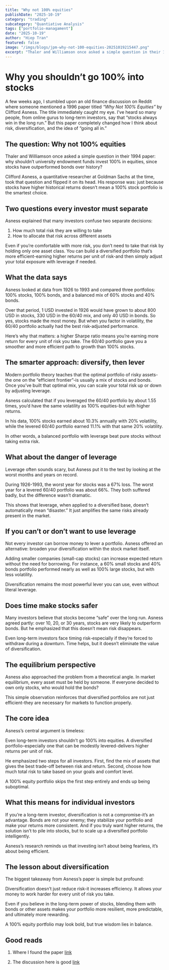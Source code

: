 ```yaml
---
title: "Why not 100% equities"
publishDate: "2025-10-19"
category: "trading"
subcategory: "Quantiative Analysis"
tags: ["portfolio-managament"]
date: "2025-10-19"
author: "Hiep Tran"
featured: false
image: "/imgs/blogs/jpm-why-not-100-equities-20251019215447.png"
excerpt: "Thaler and Williamson once asked a simple question in their 1994 paper: why shouldn’t university endowment funds invest 100% in equities..."
---
```


# Why you shouldn’t go 100% into stocks

A few weeks ago, I stumbled upon an old finance discussion on Reddit where someone mentioned a 1996 paper titled _“Why Not 100% Equities”_ by Clifford Asness.
The title immediately caught my eye. I’ve heard so many people, from online gurus to long-term investors, say that “stocks always win in the long run.”
But this paper completely changed how I think about risk, diversification, and the idea of “going all in.”

## The question: Why not 100% equities

Thaler and Williamson once asked a simple question in their 1994 paper: why shouldn’t university endowment funds invest 100% in equities, since stocks have outperformed bonds over history?

Clifford Asness, a quantitative researcher at Goldman Sachs at the time, took that question and flipped it on its head.
His response was: just because stocks have higher historical returns doesn’t mean a 100% stock portfolio is the smartest choice.

## Two questions every investor must separate

Asness explained that many investors confuse two separate decisions:

1. How much total risk they are willing to take
2. How to allocate that risk across different assets

Even if you’re comfortable with more risk, you don’t need to take that risk by holding only one asset class.
You can build a diversified portfolio that’s more efficient-earning higher returns per unit of risk-and then simply adjust your total exposure with leverage if needed.

## What the data says

Asness looked at data from 1926 to 1993 and compared three portfolios: 100% stocks, 100% bonds, and a balanced mix of 60% stocks and 40% bonds.

Over that period, 1 USD invested in 1926 would have grown to about 800 USD in stocks, 330 USD in the 60/40 mix, and only 40 USD in bonds.
So yes, stocks made the most money. But when you factor in volatility, the 60/40 portfolio actually had the best risk-adjusted performance.

Here’s why that matters: a higher Sharpe ratio means you’re earning more return for every unit of risk you take. The 60/40 portfolio gave you a smoother and more efficient path to growth than 100% stocks.

## The smarter approach: diversify, then lever

Modern portfolio theory teaches that the optimal portfolio of risky assets-the one on the “efficient frontier”-is usually a mix of stocks and bonds.
Once you’ve built that optimal mix, you can scale your total risk up or down by adjusting leverage.

Asness calculated that if you leveraged the 60/40 portfolio by about 1.55 times, you’d have the same volatility as 100% equities-but with higher returns.

In his data, 100% stocks earned about 10.3% annually with 20% volatility, while the levered 60/40 portfolio earned 11.1% with that same 20% volatility.

In other words, a balanced portfolio with leverage beat pure stocks without taking extra risk.

## What about the danger of leverage

Leverage often sounds scary, but Asness put it to the test by looking at the worst months and years on record.

During 1926-1993, the worst year for stocks was a 67% loss. The worst year for a levered 60/40 portfolio was about 66%.
They both suffered badly, but the difference wasn’t dramatic.

This shows that leverage, when applied to a diversified base, doesn’t automatically mean “disaster.” It just amplifies the same risks already present in the market.

## If you can’t or don’t want to use leverage

Not every investor can borrow money to lever a portfolio. Asness offered an alternative: broaden your diversification within the stock market itself.

Adding smaller companies (small-cap stocks) can increase expected return without the need for borrowing.
For instance, a 60% small stocks and 40% bonds portfolio performed nearly as well as 100% large stocks, but with less volatility.

Diversification remains the most powerful lever you can use, even without literal leverage.

## Does time make stocks safer

Many investors believe that stocks become “safe” over the long run. Asness agreed partly: over 10, 20, or 30 years, stocks are very likely to outperform bonds.
But he emphasized that this doesn’t mean risk disappears.

Even long-term investors face timing risk-especially if they’re forced to withdraw during a downturn.
Time helps, but it doesn’t eliminate the value of diversification.

## The equilibrium perspective

Asness also approached the problem from a theoretical angle. In market equilibrium, every asset must be held by someone.
If everyone decided to own only stocks, who would hold the bonds?

This simple observation reinforces that diversified portfolios are not just efficient-they are necessary for markets to function properly.

## The core idea

Asness’s central argument is timeless:

Even long-term investors shouldn’t go 100% into equities. A diversified portfolio-especially one that can be modestly levered-delivers higher returns per unit of risk.

He emphasized two steps for all investors.
First, find the mix of assets that gives the best trade-off between risk and return.
Second, choose how much total risk to take based on your goals and comfort level.

A 100% equity portfolio skips the first step entirely and ends up being suboptimal.

## What this means for individual investors

If you’re a long-term investor, diversification is not a compromise-it’s an advantage.
Bonds are not your enemy; they stabilize your portfolio and make your returns more consistent.
And if you truly want higher returns, the solution isn’t to pile into stocks, but to scale up a diversified portfolio intelligently.

Asness’s research reminds us that investing isn’t about being fearless, it’s about being efficient.

## The lesson about diversification

The biggest takeaway from Asness’s paper is simple but profound:

Diversification doesn’t just reduce risk-it increases efficiency.
It allows your money to work harder for every unit of risk you take.

Even if you believe in the long-term power of stocks, blending them with bonds or other assets makes your portfolio more resilient, more predictable, and ultimately more rewarding.

A 100% equity portfolio may look bold, but true wisdom lies in balance.

## Good reads

1. Where I found the paper [link](https://www.reddit.com/r/quant/comments/1czq24r/what_are_your_favorite_quant_papers_ranked_by/)

2. The discussion here is good [link](https://www.reddit.com/r/Bogleheads/comments/1aqnzyn/why_not_100_equities_or_i_cant_believe_we_are/)
